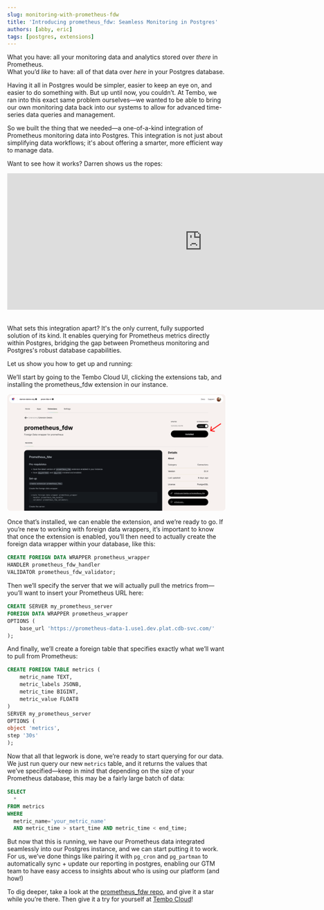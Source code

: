 ```yaml
---
slug: monitoring-with-prometheus-fdw
title: 'Introducing prometheus_fdw: Seamless Monitoring in Postgres'
authors: [abby, eric]
tags: [postgres, extensions]
---
```


What you have: all your monitoring data and analytics stored over _there_ in Prometheus.<br /> What you’d _like_ to have: all of that data over _here_ in your Postgres database.

Having it all in Postgres would be simpler, easier to keep an eye on, and easier to do something with. But up until now, you couldn’t. At Tembo, we ran into this exact same problem ourselves—we wanted to be able to bring our own monitoring data back into our systems to allow for advanced time-series data queries and management.

So we built the thing that we needed—a one-of-a-kind integration of Prometheus monitoring data into Postgres. This integration is not just about simplifying data workflows; it's about offering a smarter, more efficient way to manage data.

Want to see how it works? Darren shows us the ropes:

<div style={{ position: 'relative', width: '100%', paddingBottom: '56.25%', marginBottom: '5%'}}>
  <iframe 
    style={{ position: 'absolute', top:'10px', width: '100%', height: '100%' }}
    width="900" 
    height="315" 
    src="https://www.youtube.com/embed/LVuH4RtNQss?si=N95sY1J1fyM7oFbp" 
    title="YouTube video player" 
    frameBorder="0" 
    allow="accelerometer; autoplay; clipboard-write; encrypted-media; gyroscope; picture-in-picture" 
    allowFullScreen>
  </iframe>
</div>

<br /> What sets this integration apart? It's the only current, fully supported solution of its kind. It enables querying for Prometheus metrics directly within Postgres, bridging the gap between Prometheus monitoring and Postgres's robust database capabilities.

Let us show you how to get up and running:

We’ll start by going to the Tembo Cloud UI, clicking the extensions tab, and installing the prometheus_fdw extension in our instance.

![installImage](./installImage.png 'installImage')

Once that’s installed, we can enable the extension, and we’re ready to go. If you’re new to working with foreign data wrappers, it’s important to know that once the extension is enabled, you’ll then need to actually create the foreign data wrapper within your database, like this:

```sql
CREATE FOREIGN DATA WRAPPER prometheus_wrapper
HANDLER prometheus_fdw_handler
VALIDATOR prometheus_fdw_validator;
```

Then we’ll specify the server that we will actually pull the metrics from—you’ll want to insert your Prometheus URL here:

```sql
CREATE SERVER my_prometheus_server
FOREIGN DATA WRAPPER prometheus_wrapper
OPTIONS (
    base_url 'https://prometheus-data-1.use1.dev.plat.cdb-svc.com/'
);
```

And finally, we’ll create a foreign table that specifies exactly what we’ll want to pull from Prometheus:

```sql
CREATE FOREIGN TABLE metrics (
    metric_name TEXT,
    metric_labels JSONB,
    metric_time BIGINT,
    metric_value FLOAT8
)
SERVER my_prometheus_server
OPTIONS (
object 'metrics',
step '30s'
);
```

Now that all that legwork is done, we’re ready to start querying for our data. We just run query our new `metrics` table, and it returns the values that we’ve specified—keep in mind that depending on the size of your Prometheus database, this may be a fairly large batch of data:

```sql
SELECT
  *
FROM metrics
WHERE
  metric_name='your_metric_name'
  AND metric_time > start_time AND metric_time < end_time;
```

But now that this is running, we have our Prometheus data integrated seamlessly into our Postgres instance, and we can start putting it to work. For us, we’ve done things like pairing it with `pg_cron` and `pg_partman` to automatically sync + update our reporting in postgres, enabling our GTM team to have easy access to insights about who is using our platform (and how!)

To dig deeper, take a look at the [prometheus_fdw repo](https://github.com/tembo-io/prometheus_fdw), and give it a star while you’re there. Then give it a try for yourself at [Tembo Cloud](https://cloud.tembo.io/)!
